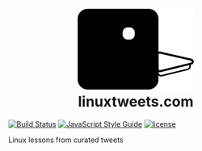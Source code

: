 <h1 align="center">
	<br>
	<img src="https://raw.githubusercontent.com/scriptnull/linuxtweets.com/master/logo.png" alt="linuxtweets.com">
	<br>
  linuxtweets.com
</h1>

[![Build Status](https://semaphoreci.com/api/v1/scriptnull/linuxtweets-com/branches/master/badge.svg)](https://semaphoreci.com/scriptnull/linuxtweets-com)
[![JavaScript Style Guide](https://img.shields.io/badge/code_style-standard-brightgreen.svg)](https://standardjs.com)
[![license](https://img.shields.io/github/license/scriptnull/linuxtweets.com.svg)](https://github.com/scriptnull/linuxtweets.com)

Linux lessons from curated tweets
